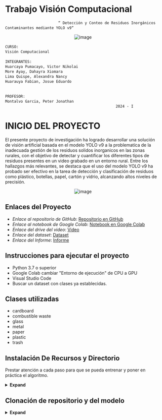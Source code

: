 
# Trabajo Visión Computacional
                            “ Detección y Conteo de Residuos Inorgánicos Contaminantes mediante YOLO v9“

<p align="center">
  <img src="https://github.com/Dahayra13/Trabajo-Final---Visi-n-Computacional-/assets/119473082/296d322f-9eff-4bfd-9d24-6326e4b2aa65" alt="image">
</p>

    CURSO:
    Visión Computacional
      
    INTEGRANTES:
    Huarcaya Pumacayo, Victor Nikolai
    More Ayay, Dahayra Xiomara
    Lima Quispe, Alexandra Nancy
    Huarauya Fabian, Josue Eduardo

    
    PROFESOR:
    Montalvo Garcia, Peter Jonathan
                                                      2024 - I
          
# INICIO DEL PROYECTO

El presente proyecto de investigación ha logrado desarrollar una solución de visión artificial basada en el modelo YOLO v9 a la problematíca de la inadecuada gestión de los residuos solidos inorganicos en las zonas rurales, con el objetivo de detectar y cuantificar los diferentes tipos de residuos presentes en un video grabado en un entorno rural. Entre los hallazgos más relevantes, se destaca que el uso del modelo YOLO v9 ha probado ser efectivo en la tarea de detección y clasificación de residuos como plástico, botellas, papel, cartón y vidrio, alcanzando altos niveles de precisión.


<p align="center">
  <img src="https://github.com/Dahayra13/Trabajo-Final---Visi-n-Computacional-/assets/119473082/8e61e261-460f-400e-bc42-2fb800895cca" alt="image">
</p>


## Enlaces del Proyecto

- *Enlace al repositorio de GitHub*: [Repositorio en GitHub](https://github.com/Dahayra13/Trabajo-Final---Visi-n-Computacional-)
- *Enlace al notebook de Google Colab*: [Notebook en Google Colab](https://colab.research.google.com/drive/1f77N-iooEK_Z09bRh6lAPqcaKKWAjXXv#scrollTo=PHgTdsLNiMln)
- *Enlace del drive del video*: [Video](https://drive.google.com/drive/folders/1ihkDUGI_Dft0ENr_GMcNu3HI7g0ivjIN?usp=sharing)
- *Enlace del dataset*: [Dataset](https://drive.google.com/file/d/1khsADRka8d5Jef6fQPqbqyit0p9TjtaV/view?usp=sharing )
- *Enlace del Informe*: [Informe](https://docs.google.com/document/d/1JrrReoecM7GFBO5QgYkxAQIJv6m7qVKy3WQm6zioSpw/edit)


## Instrucciones para ejecutar el proyecto
- Python 3.7 o superior
- Google Colab cambiar "Entorno de ejecución" de CPU a GPU
- Visual Studio Code
- Buscar un dataset con clases ya establecidas.

## Clases utilizadas
- cardboard
- combustible waste
- glass
- metal
- paper
- plastic
- trash

## Instalación De Recursos y Directorio
Prestar atención a cada paso para que se pueda entrenar y poner en práctica el algoritmo.

<details><summary> <b>Expand</b> </summary>

``` shell
# Muestra la información de la GPU de NVIDIA instalada, útil para verificar la disponibilidad de recursos.
!nvidia-smi
+---------------------------------------------------------------------------------------+
| NVIDIA-SMI 535.104.05             Driver Version: 535.104.05   CUDA Version: 12.2     |
|-----------------------------------------+----------------------+----------------------+
| GPU  Name                 Persistence-M | Bus-Id        Disp.A | Volatile Uncorr. ECC |
| Fan  Temp   Perf          Pwr:Usage/Cap |         Memory-Usage | GPU-Util  Compute M. |
|                                         |                      |               MIG M. |
|=========================================+======================+======================|
|   0  NVIDIA A100-SXM4-40GB          Off | 00000000:00:04.0 Off |                    0 |
| N/A   32C    P0              46W / 400W |      2MiB / 40960MiB |      0%      Default |
|                                         |                      |             Disabled |
+-----------------------------------------+----------------------+----------------------+
                                                                                         
+---------------------------------------------------------------------------------------+
| Processes:                                                                            |
|  GPU   GI   CI        PID   Type   Process name                            GPU Memory |
|        ID   ID                                                             Usage      |
|=======================================================================================|
|  No running processes found                                                           |
+---------------------------------------------------------------------------------------+

# Importa la biblioteca os para interactuar con el sistema operativo
import os

# Obtiene y guarda el directorio de trabajo actual en la variable HOME
HOME = os.getcwd()

# Imprime el directorio de trabajo actual
print(HOME)
/content
```

</details>


## Clonación de repositorio y del modelo
<details><summary> <b>Expand</b> </summary>

``` shell
# Clona el repositorio de YOLOv9 desde GitHub
!git clone https://github.com/SkalskiP/yolov9.git

# Cambia el directorio actual al clon del repositorio YOLOv9 (comentado para compatibilidad de Python)
 %cd yolov9

# Instala las dependencias necesarias desde el archivo requirements.txt
!pip install -r requirements.txt -q
Cloning into 'yolov9'...
remote: Enumerating objects: 325, done.
remote: Counting objects: 100% (218/218), done.
remote: Compressing objects: 100% (62/62), done.
remote: Total 325 (delta 159), reused 156 (delta 156), pack-reused 107
Receiving objects: 100% (325/325), 2.23 MiB | 45.77 MiB/s, done.
Resolving deltas: 100% (165/165), done.
/content/yolov9
     ━━━━━━━━━━━━━━━━━━━━━━━━━━━━━━━━━━━━━━━━ 207.3/207.3 kB 5.6 MB/s eta 0:00:00
     ━━━━━━━━━━━━━━━━━━━━━━━━━━━━━━━━━━━━━━━━ 62.7/62.7 kB 8.0 MB/s eta 0:00:00
     ━━━━━━━━━━━━━━━━━━━━━━━━━━━━━━━━━━━━━━━━ 1.6/1.6 MB 44.7 MB/s eta 0:00:00
     ━━━━━━━━━━━━━━━━━━━━━━━━━━━━━━━━━━━━━━━━ 21.3/21.3 MB 61.5 MB/s eta 0:00:00
```


## Instalando Roboflow
<details><summary> <b>Expand</b> </summary>

``` shell
# Instala la biblioteca roboflow para manejo de datasets
!pip install -q roboflow
     ━━━━━━━━━━━━━━━━━━━━━━━━━━━━━━━━━━━━━━━━ 75.6/75.6 kB 3.1 MB/s eta 0:00:00
     ━━━━━━━━━━━━━━━━━━━━━━━━━━━━━━━━━━━━━━━━ 178.7/178.7 kB 11.6 MB/s eta 0:00:00
     ━━━━━━━━━━━━━━━━━━━━━━━━━━━━━━━━━━━━━━━━ 54.5/54.5 kB 7.5 MB/s eta 0:00:00

```

## Descargando Yolov9
<details><summary> <b>Expand</b> </summary>

``` shell
# Descarga los archivos de pesos del modelo YOLOv9 y los guarda en el directorio {HOME}/weights
!wget -P {HOME}/weights -q https://github.com/WongKinYiu/yolov9/releases/download/v0.1/yolov9-c.pt
!wget -P {HOME}/weights -q https://github.com/WongKinYiu/yolov9/releases/download/v0.1/yolov9-e.pt
!wget -P {HOME}/weights -q https://github.com/WongKinYiu/yolov9/releases/download/v0.1/gelan-c.pt
!wget -P {HOME}/weights -q https://github.com/WongKinYiu/yolov9/releases/download/v0.1/gelan-e.pt

```

## Dirrección de los archivos 
<details><summary> <b>Expand</b> </summary>

``` shell
# Lista los archivos descargados en el directorio {HOME}/weights para verificar la descarga
!ls -la {HOME}/weights
total 402440
drwxr-xr-x 2 root root      4096 Jul  2 02:52 .
drwxr-xr-x 1 root root      4096 Jul  2 02:52 ..
-rw-r--r-- 1 root root  51508261 Feb 18 12:36 gelan-c.pt
-rw-r--r-- 1 root root 117203713 Feb 18 12:36 gelan-e.pt
-rw-r--r-- 1 root root 103153312 Feb 18 12:36 yolov9-c.pt
-rw-r--r-- 1 root root 140217688 Feb 18 12:36 yolov9-e.pt

# Descarga una imagen de ejemplo desde Roboflow y la guarda en el directorio {HOME}/data
!wget -P {HOME}/data -q https://media.roboflow.com/notebooks/examples/dog.jpeg

# Define la ruta de la imagen de origen para la detección
SOURCE_IMAGE_PATH = f"{HOME}/Basura.jpeg"

# Ejecuta el script detect.py con los pesos del modelo gelan-c.pt y una confianza mínima de 0.1 para realizar la detección en la imagen
!python detect.py --weights {HOME}/weights/gelan-c.pt --conf 0.1 --source {HOME}/data/Basura.jpeg --device 0
detect: weights=['/content/weights/gelan-c.pt'], source=/content/data/Basura.jpeg, data=data/coco128.yaml, imgsz=[640, 640], conf_thres=0.1, iou_thres=0.45, max_det=1000, device=0, view_img=False, save_txt=False, save_conf=False, save_crop=False, nosave=False, classes=None, agnostic_nms=False, augment=False, visualize=False, update=False, project=runs/detect, name=exp, exist_ok=False, line_thickness=3, hide_labels=False, hide_conf=False, half=False, dnn=False, vid_stride=1
YOLOv5 🚀 1e33dbb Python-3.10.12 torch-2.3.0+cu121 CUDA:0 (NVIDIA A100-SXM4-40GB, 40514MiB)

Fusing layers... 
Model summary: 467 layers, 25472640 parameters, 0 gradients, 102.8 GFLOPs
image 1/1 /content/data/Basura.jpeg: 640x640 1 suitcase, 5 bottles, 17.0ms
Speed: 0.6ms pre-process, 17.0ms inference, 793.4ms NMS per image at shape (1, 3, 640, 640)
Results saved to runs/detect/exp


# Muestra la segunda imagen resultante después de la detección, ajustando el ancho a 600 píxeles
Image(filename=f"{HOME}/yolov9/runs/detect/exp2/Basura.jpeg", width=600)

```

<p align="center">
  <img src="https://github.com/Dahayra13/Trabajo-Final---Visi-n-Computacional-/blob/main/Imagenes/descarga%20(1).jfif" alt="image">
</p>







## Problemas encontrados y cómo fueron solucionados por el equipo
- Cambio del entorno de ejecución del Colab: El equipo migró el proyecto a un entorno local para superar las limitaciones de recursos en Colab y optimizar el entrenamiento de YOLOv9.
- Baja velocidad y rendimiento del Google Colab: Se trasladó el proyecto a un entorno local con hardware más potente, como una GPU dedicada, para mejorar la velocidad y rendimiento del modelo YOLOv9 durante el entrenamiento.




